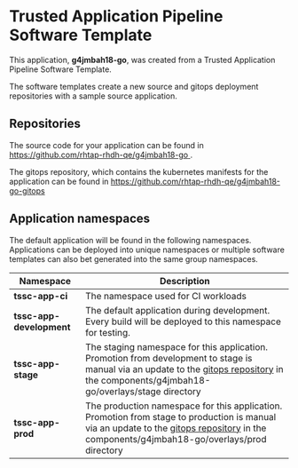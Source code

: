 # Trusted Application Pipeline Software Template

This application, **g4jmbah18-go**, was created from a Trusted Application Pipeline Software Template.

The software templates create a new source and gitops deployment repositories with a sample source application. 

## Repositories

The source code for your application can be found in [https://github.com/rhtap-rhdh-qe/g4jmbah18-go ](https://github.com/rhtap-rhdh-qe/g4jmbah18-go ).
 
The gitops repository, which contains the kubernetes manifests for the application can be found in 
[https://github.com/rhtap-rhdh-qe/g4jmbah18-go-gitops ](https://github.com/rhtap-rhdh-qe/g4jmbah18-go-gitops ) 

## Application namespaces 

The default application will be found in the following namespaces. Applications can be deployed into unique namespaces or multiple software templates can also bet generated into the same group namespaces.  

|  Namespace   |  Description   |  
| -------- | -------- |
| **tssc-app-ci** | The namespace used for CI workloads |
| **tssc-app-development** | The default application during development. Every build will be deployed to this namespace for testing. |
| **tssc-app-stage** | The staging namespace for this application. Promotion from development to stage is manual via an update to the [gitops repository](https://github.com/rhtap-rhdh-qe/g4jmbah18-go-gitops ) in the components/g4jmbah18-go/overlays/stage directory |
| **tssc-app-prod** | The production namespace for this application. Promotion from stage to production is manual via an update to the [gitops repository](https://github.com/rhtap-rhdh-qe/g4jmbah18-go-gitops ) in the components/g4jmbah18-go/overlays/prod directory |